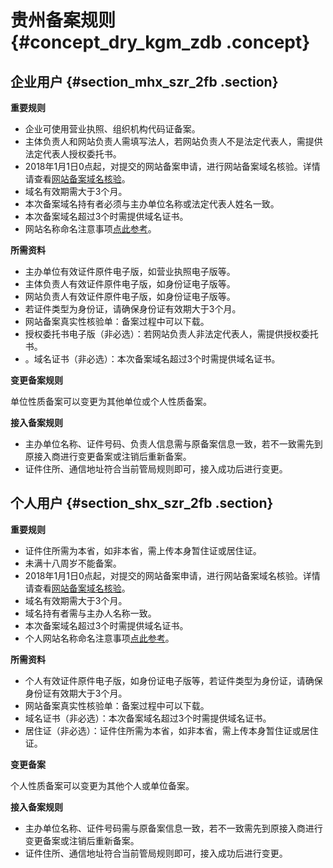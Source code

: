 # 贵州备案规则 {#concept_dry_kgm_zdb .concept}

## 企业用户 {#section_mhx_szr_2fb .section}

**重要规则**

-   企业可使用营业执照、组织机构代码证备案。
-   主体负责人和网站负责人需填写法人，若网站负责人不是法定代表人，需提供法定代表人授权委托书。
-   2018年1月1日0点起，对提交的网站备案申请，进行网站备案域名核验。详情请查看[网站备案域名核验](../../../../intl.zh-CN/常见问题/网站备案域名核验.md)。
-   域名有效期需大于3个月。
-   本次备案域名持有者必须与主办单位名称或法定代表人姓名一致。
-   本次备案域名超过3个时需提供域名证书。
-   网站名称命名注意事项[点此参考](../../../../intl.zh-CN/常见问题/填写主体信息和网站信息.md#section_hxd_kvr_zdb)。

**所需资料**

-   主办单位有效证件原件电子版，如营业执照电子版等。
-   主体负责人有效证件原件电子版，如身份证电子版等。
-   网站负责人有效证件原件电子版，如身份证电子版等。
-   若证件类型为身份证，请确保身份证有效期大于3个月。
-   网站备案真实性核验单：备案过程中可以下载。
-   授权委托书电子版（非必选）：若网站负责人非法定代表人，需提供授权委托书。
-   。域名证书（非必选）：本次备案域名超过3个时需提供域名证书。

**变更备案规则**

单位性质备案可以变更为其他单位或个人性质备案。

**接入备案规则**

-   主办单位名称、证件号码、负责人信息需与原备案信息一致，若不一致需先到原接入商进行变更备案或注销后重新备案。
-   证件住所、通信地址符合当前管局规则即可，接入成功后进行变更。

## 个人用户 {#section_shx_szr_2fb .section}

**重要规则**

-   证件住所需为本省，如非本省，需上传本身暂住证或居住证。
-   未满十八周岁不能备案。
-   2018年1月1日0点起，对提交的网站备案申请，进行网站备案域名核验。详情请查看[网站备案域名核验](../../../../intl.zh-CN/常见问题/网站备案域名核验.md)。
-   域名有效期需大于3个月。
-   域名持有者需与主办人名称一致。
-   本次备案域名超过3个时需提供域名证书。
-   个人网站名称命名注意事项[点此参考](../../../../intl.zh-CN/常见问题/填写主体信息和网站信息.md#section_hxd_kvr_zdb)。

**所需资料**

-   个人有效证件原件电子版，如身份证电子版等，若证件类型为身份证，请确保身份证有效期大于3个月。
-   网站备案真实性核验单：备案过程中可以下载。
-   域名证书（非必选）：本次备案域名超过3个时需提供域名证书。
-   居住证（非必选）：证件住所需为本省，如非本省，需上传本身暂住证或居住证。

**变更备案**

个人性质备案可以变更为其他个人或单位备案。

**接入备案规则**

-   主办单位名称、证件号码需与原备案信息一致，若不一致需先到原接入商进行变更备案或注销后重新备案。
-   证件住所、通信地址符合当前管局规则即可，接入成功后进行变更。

